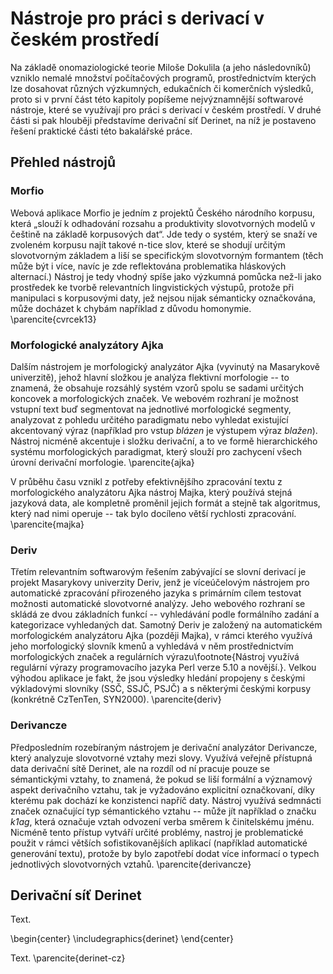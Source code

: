 
# Nástroje pro práci s derivací v českém prostředí

Na základě onomaziologické teorie Miloše Dokulila (a jeho následovníků) vzniklo nemalé množství počítačových programů, prostřednictvím kterých lze dosahovat různých výzkumných, edukačních či komerčních výsledků, proto si v první část této kapitoly popíšeme nejvýznamnější softwarové nástroje, které se využívají pro práci s derivací v českém prostředí. V druhé části si pak hlouběji představíme derivační síť Derinet, na níž je postaveno řešení praktické části této bakalářské práce.

## Přehled nástrojů

### Morfio

Webová aplikace Morfio je jedním z projektů Českého národního korpusu, která „slouží k odhadování rozsahu a produktivity slovotvorných modelů v češtině na základě korpusových dat“. Jde tedy o systém, který se snaží ve zvoleném korpusu najít takové n-tice slov, které se shodují určitým slovotvorným základem a liší se specifickým slovotvorným formantem (těch může být i více, navíc je zde reflektována problematika hláskových alternací.) Nástroj je tedy vhodný spíše jako výzkumná pomůcka než-li jako prostředek ke tvorbě relevantních lingvistických výstupů, protože při manipulaci s korpusovými daty, jež nejsou nijak sémanticky označkována, může docházet k chybám například z důvodu homonymie. \parencite{cvrcek13}

### Morfologické analyzátory Ajka

Dalším nástrojem je morfologický analyzátor Ajka (vyvinutý na Masarykově univerzitě), jehož hlavní složkou je analýza flektivní morfologie -- to znamená, že obsahuje rozsáhlý systém vzorů spolu se sadami určitých koncovek a morfologických značek. Ve webovém rozhraní je možnost vstupní text buď segmentovat na jednotlivé morfologické segmenty, analyzovat z pohledu určitého paradigmatu nebo vyhledat existující akcentovaný výraz (například pro vstup *blázen* je výstupem výraz *blažen*).  Nástroj nicméně akcentuje i složku derivační, a to ve formě hierarchického systému morfologických paradigmat, který slouží pro zachycení všech úrovní derivační morfologie. \parencite{ajka}

V průběhu času vznikl z potřeby efektivnějšího zpracování textu z morfologického analyzátoru Ajka nástroj Majka, který používá stejná jazyková data, ale kompletně proměnil jejich formát a stejně tak algoritmus, který nad nimi operuje -- tak bylo docíleno větší rychlosti zpracování. \parencite{majka}

### Deriv

Třetím relevantním softwarovým řešením zabývající se slovní derivací je projekt Masarykovy univerzity Deriv, jenž je víceúčelovým nástrojem pro automatické zpracování přirozeného jazyka s primárním cílem testovat možnosti automatické slovotvorné analýzy. Jeho webového rozhraní se skládá ze dvou základních funkcí -- vyhledávání podle formálního zadání a kategorizace vyhledaných dat. Samotný Deriv je založený na automatickém morfologickém analyzátoru Ajka (později Majka), v rámci kterého využívá jeho morfologický slovník kmenů a vyhledává v něm prostřednictvím morfologických značek a regulárních výrazu\footnote{Nástroj využívá regulární výrazy programovacího jazyka Perl verze 5.10 a novější.}. Velkou výhodou aplikace je fakt, že jsou výsledky hledání propojeny s českými výkladovými slovníky (SSČ, SSJČ, PSJČ) a s některými českými korpusy (konkrétně CzTenTen, SYN2000). \parencite{deriv}

### Derivancze

Předposledním rozebíraným nástrojem je derivační analyzátor Derivancze, který analyzuje slovotvorné vztahy mezi slovy. Využívá veřejně přístupná data derivační sítě Derinet, ale na rozdíl od ní pracuje pouze se sémantickými vztahy, to znamená, že pokud se liší formální a významový aspekt derivačního vztahu, tak je vyžadováno explicitní označkovaní, díky kterému pak dochází ke konzistenci napříč daty. Nástroj využívá sedmnácti značek označující typ sémantického vztahu -- může jít  například o značku *k1ag*, která označuje vztah odvození verba směrem k činitelskému jménu. Nicméně tento přístup vytváří určité problémy, nastroj je problematické použit v rámci větších sofistikovanějších aplikací (například automatické generování textu), protože by bylo zapotřebí dodat více informací o typech jednotlivých slovotvorných vztahů. \parencite{derivancze}

## Derivační síť Derinet

Text.

\begin{center}
    \includegraphics{derinet}
\end{center}

Text. \parencite{derinet-cz}
